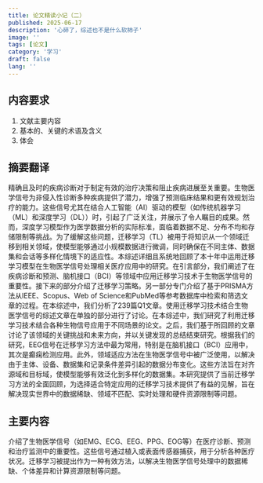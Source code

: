 ```yaml
---
title: 论文精读小记（二）
published: 2025-06-17
description: '心碎了，综述也不是什么软柿子'
image: ''
tags: [论文]
category: '学习'
draft: false 
lang: ''
---
```

## 内容要求

1. 文献主要内容
2. 基本的、关键的术语及含义
3. 体会

## 摘要翻译

精确且及时的疾病诊断对于制定有效的治疗决策和阻止疾病进展至关重要。生物医学信号为非侵入性诊断多种疾病提供了潜力，增强了预测临床结果和更有效规划治疗的能力。这些信号尤其在结合人工智能（AI）驱动的模型（如传统机器学习（ML）和深度学习（DL））时，引起了广泛关注，并展示了令人瞩目的成果。然而，深度学习模型作为医学数据分析的实际标准，面临着数据不足、分布不均和存储限制等挑战。为了缓解这些问题，迁移学习（TL）被用于将知识从一个领域迁移到相关领域，使模型能够通过小规模数据进行微调，同时确保在不同主体、数据集和会话等多样化情境下的适应性。本综述详细且系统地回顾了本十年中运用迁移学习模型在生物医学信号处理相关医疗应用中的研究。在引言部分，我们阐述了在疾病诊断和预测、脑机接口（BCI）等领域中应用迁移学习技术于生物医学信号的重要性。接下来的部分介绍了迁移学习策略。另一部分专门介绍了基于PRISMA方法从IEEE、Scopus、Web of Science和PubMed等参考数据库中检索和筛选文章的过程。在本综述中，我们分析了239篇Q1文章。使用迁移学习技术结合生物医学信号的综述文章在单独的部分进行了讨论。在本综述中，我们研究了利用迁移学习技术结合各种生物信号应用于不同场景的论文。之后，我们基于所回顾的文章讨论了该领域的关键挑战和未来方向，并以关键发现的总结结束研究。根据我们的研究，EEG信号在迁移学习方法中最为常用，特别是在脑机接口（BCI）应用中，其次是癫痫检测应用。此外，领域适应方法在生物医学信号中被广泛使用，以解决由于主体、设备、数据集和记录条件差异引起的数据分布变化。这些方法旨在对齐源域和目标域，使模型能够有效泛化到多样化的数据集。本研究提供了当前迁移学习方法的全面回顾，为选择适合特定应用的迁移学习技术提供了有益的见解，旨在解决现实世界中的数据稀缺、领域不匹配、实时处理和硬件资源限制等问题。

## 主要内容

介绍了生物医学信号（如EMG、ECG、EEG、PPG、EOG等）在医疗诊断、预测和治疗监测中的重要性。这些信号通过植入或表面传感器捕获，用于分析各种医疗状况。迁移学习被提出作为一种有效方法，以解决生物医学信号处理中的数据稀缺、个体差异和计算资源限制等问题。

